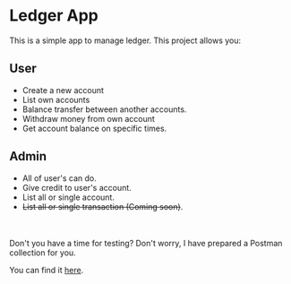 # Ledger App

This is a simple app  to manage ledger. This project allows you:

## User
- Create a new account
- List own accounts
- Balance transfer between another accounts.
- Withdraw money from own account
- Get account balance on specific times.

## Admin
- All of user's can do.
- Give credit to user's account.
- List all or single account.
- ~~List all or single transaction (Coming soon)~~.
<br />
<br />
Don't you have a time for testing? Don't worry, I have prepared a Postman collection for you. 

You can find it [here](https://www.postman.com/warped-space-758269/workspace/ledgerapp/collection/29192763-d5bca94b-3bdd-4fb6-bc74-c2cbb8e31172?action=share&creator=29192763&active-environment=29192763-4f997ae1-b7d8-48fe-bb00-fd7132147c4e).
